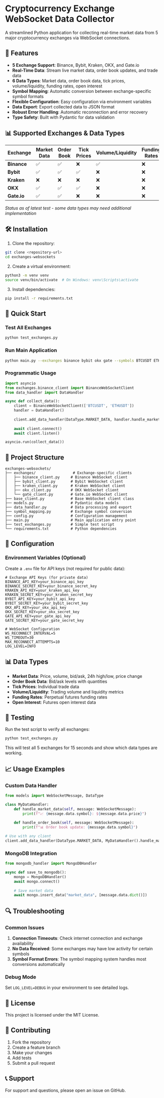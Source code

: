 # Cryptocurrency Exchange WebSocket Data Collector

A streamlined Python application for collecting real-time market data from 5 major cryptocurrency exchanges via WebSocket connections.

## 🚀 Features

- **5 Exchange Support**: Binance, Bybit, Kraken, OKX, and Gate.io
- **Real-Time Data**: Stream live market data, order book updates, and trade data
- **6 Data Types**: Market data, order book data, tick prices, volume/liquidity, funding rates, open interest
- **Symbol Mapping**: Automatic conversion between exchange-specific symbol formats
- **Flexible Configuration**: Easy configuration via environment variables
- **Data Export**: Export collected data to JSON format
- **Robust Error Handling**: Automatic reconnection and error recovery
- **Type Safety**: Built with Pydantic for data validation

## 📊 Supported Exchanges & Data Types

| Exchange | Market Data | Order Book | Tick Prices | Volume/Liquidity | Funding Rates | Open Interest |
|----------|-------------|------------|-------------|------------------|---------------|---------------|
| **Binance** | ✅ | ✅ | ❌ | ✅ | ❌ | ❌ |
| **Bybit** | ✅ | ✅ | ✅ | ❌ | ❌ | ❌ |
| **Kraken** | ❌ | ❌ | ❌ | ❌ | ❌ | ❌ |
| **OKX** | ✅ | ✅ | ✅ | ❌ | ❌ | ❌ |
| **Gate.io** | ✅ | ✅ | ❌ | ❌ | ❌ | ❌ |

*Status as of latest test - some data types may need additional implementation*

## 🛠️ Installation

1. Clone the repository:
```bash
git clone <repository-url>
cd exchanges-websockets
```

2. Create a virtual environment:
```bash
python3 -m venv venv
source venv/bin/activate  # On Windows: venv\Scripts\activate
```

3. Install dependencies:
```bash
pip install -r requirements.txt
```

## 🚀 Quick Start

### Test All Exchanges
```bash
python test_exchanges.py
```

### Run Main Application
```bash
python main.py --exchanges binance bybit okx gate --symbols BTCUSDT ETHUSDT
```

### Programmatic Usage
```python
import asyncio
from exchanges.binance_client import BinanceWebSocketClient
from data_handler import DataHandler

async def collect_data():
    client = BinanceWebSocketClient(['BTCUSDT', 'ETHUSDT'])
    handler = DataHandler()
    
    client.add_data_handler(DataType.MARKET_DATA, handler.handle_market_data)
    
    await client.connect()
    await client.listen()

asyncio.run(collect_data())
```

## 📁 Project Structure

```
exchanges-websockets/
├── exchanges/                 # Exchange-specific clients
│   ├── binance_client.py     # Binance WebSocket client
│   ├── bybit_client.py       # Bybit WebSocket client
│   ├── kraken_client.py      # Kraken WebSocket client
│   ├── okx_client.py         # OKX WebSocket client
│   └── gate_client.py        # Gate.io WebSocket client
├── base_client.py            # Base WebSocket client class
├── models.py                 # Pydantic data models
├── data_handler.py           # Data processing and export
├── symbol_mapping.py         # Exchange symbol conversion
├── config.py                 # Configuration management
├── main.py                   # Main application entry point
├── test_exchanges.py         # Simple test script
└── requirements.txt          # Python dependencies
```

## 🔧 Configuration

### Environment Variables (Optional)
Create a `.env` file for API keys (not required for public data):

```env
# Exchange API Keys (for private data)
BINANCE_API_KEY=your_binance_api_key
BINANCE_SECRET_KEY=your_binance_secret_key
KRAKEN_API_KEY=your_kraken_api_key
KRAKEN_SECRET_KEY=your_kraken_secret_key
BYBIT_API_KEY=your_bybit_api_key
BYBIT_SECRET_KEY=your_bybit_secret_key
OKX_API_KEY=your_okx_api_key
OKX_SECRET_KEY=your_okx_secret_key
GATE_API_KEY=your_gate_api_key
GATE_SECRET_KEY=your_gate_secret_key

# WebSocket Configuration
WS_RECONNECT_INTERVAL=5
WS_TIMEOUT=30
MAX_RECONNECT_ATTEMPTS=10
LOG_LEVEL=INFO
```

## 📊 Data Types

- **Market Data**: Price, volume, bid/ask, 24h high/low, price change
- **Order Book Data**: Bid/ask levels with quantities
- **Tick Prices**: Individual trade data
- **Volume/Liquidity**: Trading volume and liquidity metrics
- **Funding Rates**: Perpetual futures funding rates
- **Open Interest**: Futures open interest data

## 🧪 Testing

Run the test script to verify all exchanges:
```bash
python test_exchanges.py
```

This will test all 5 exchanges for 15 seconds and show which data types are working.

## 📈 Usage Examples

### Custom Data Handler
```python
from models import WebSocketMessage, DataType

class MyDataHandler:
    def handle_market_data(self, message: WebSocketMessage):
        print(f"📈 {message.data.symbol}: ${message.data.price}")
    
    def handle_order_book(self, message: WebSocketMessage):
        print(f"📊 Order book update: {message.data.symbol}")

# Use with any client
client.add_data_handler(DataType.MARKET_DATA, MyDataHandler().handle_market_data)
```

### MongoDB Integration
```python
from mongodb_handler import MongoDBHandler

async def save_to_mongodb():
    mongo = MongoDBHandler()
    await mongo.connect()
    
    # Save market data
    await mongo.insert_data("market_data", [message.data.dict()])
```

## 🔍 Troubleshooting

### Common Issues

1. **Connection Timeouts**: Check internet connection and exchange availability
2. **No Data Received**: Some exchanges may have low activity for certain symbols
3. **Symbol Format Errors**: The symbol mapping system handles most conversions automatically

### Debug Mode
Set `LOG_LEVEL=DEBUG` in your environment to see detailed logs.

## 📝 License

This project is licensed under the MIT License.

## 🤝 Contributing

1. Fork the repository
2. Create a feature branch
3. Make your changes
4. Add tests
5. Submit a pull request

## 📞 Support

For support and questions, please open an issue on GitHub.